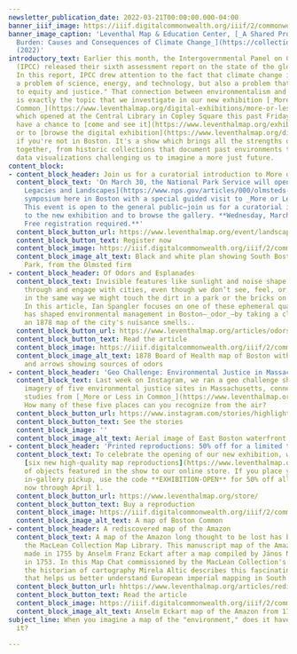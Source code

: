 ```yaml
---
newsletter_publication_date: 2022-03-21T00:00:00.000-04:00
banner_iiif_image: https://iiif.digitalcommonwealth.org/iiif/2/commonwealth:ms35ws551/14343,1851,6381,2903/,1200/0/default.jpg
banner_image_caption: 'Leventhal Map & Education Center, [_A Shared Problem, An Unequal
  Burden: Causes and Consequences of Climate Change_](https://collections.leventhalmap.org/search/commonwealth:n2970j76b)
  (2022)'
introductory_text: Earlier this month, the Intergovernmental Panel on Climate Change
  (IPCC) released their sixth assessment report on the state of the global climate.
  In this report, IPCC drew attention to the fact that climate change is not only
  a problem of science, energy, and technology, but also a problem that demands "attention
  to equity and justice." That connection between environmentalism and social justice
  is exactly the topic that we investigate in our new exhibition [_More or Less in
  Common_](https://www.leventhalmap.org/digital-exhibitions/more-or-less-in-common/),
  which opened at the Central Library in Copley Square this past Friday. I hope you'll
  have a chance to [come and see it](https://www.leventhalmap.org/exhibitions/visit/),
  or to [browse the digital exhibition](https://www.leventhalmap.org/digital-exhibitions/more-or-less-in-common/)
  if you're not in Boston. It's a show which brings all the strengths of the Map Center
  together, from historic collections that document past environments to original
  data visualizations challenging us to imagine a more just future.
content_block:
- content_block_header: Join us for a curatorial introduction to More or Less in Common
  content_block_text: 'On March 30, the National Park Service will open their [Olmsteds:
    Legacies and Landscapes](https://www.nps.gov/articles/000/olmsteds-landscapes-and-legacies-march-30-april-2-2022-boston-ma.htm)
    symposium here in Boston with a special guided visit to _More or Less in Common_.
    This event is open to the general public—join us for a curatorial introduction
    to the new exhibition and to browse the gallery. **Wednesday, March 30, 6 pm.
    Free registration required.**'
  content_block_button_url: https://www.leventhalmap.org/event/landscapes-of-social-change-curatorial-introduction-to-more-or-less-in-common/
  content_block_button_text: Register now
  content_block_image: https://iiif.digitalcommonwealth.org/iiif/2/commonwealth:1257b898d/6025,384,2635,1846/,1200/0/default.jpg
  content_block_image_alt_text: Black and white plan showing South Boston and Marine
    Park, from the Olmsted firm
- content_block_header: Of Odors and Esplanades
  content_block_text: Invisible features like sunlight and noise shape how we move
    through and engage with cities, even though we don’t see, feel, or touch them
    in the same way we might touch the dirt in a park or the bricks on a building.
    In this article, Ian Spangler focuses on one of these ephemeral qualities that
    has shaped environmental management in Boston—_odor_—by taking a close look at
    an 1878 map of the city's nuisance smells..
  content_block_button_url: https://www.leventhalmap.org/articles/odors-and-esplanades/
  content_block_button_text: Read the article
  content_block_image: https://iiif.digitalcommonwealth.org/iiif/2/commonwealth:8k71r300q/full/full/0/default.jpg
  content_block_image_alt_text: 1878 Board of Health map of Boston with red areas
    and arrows showing sources of odors
- content_block_header: 'Geo Challenge: Environmental Justice in Massachusetts'
  content_block_text: Last week on Instagram, we ran a geo challenge showing aerial
    imagery of five environmental justice sites in Massachusetts, connecting to case
    studies from [_More or Less in Common_](https://www.leventhalmap.org/digital-exhibitions/more-or-less-in-common/).
    How many of these five places can you recognize from the air?
  content_block_button_url: https://www.instagram.com/stories/highlights/17966066284560113/
  content_block_button_text: See the stories
  content_block_image: ''
  content_block_image_alt_text: Aerial image of East Boston waterfront
- content_block_header: 'Printed reproductions: 50% off for a limited time'
  content_block_text: To celebrate the opening of our new exhibition, we've added
    [six new high-quality map reproductions](https://www.leventhalmap.org/store/)
    of objects featured in the show to our online store. If you place your order for
    in-gallery pickup, use the code **EXHIBITION-OPEN** for 50% off all reproductions,
    now through April 1.
  content_block_button_url: https://www.leventhalmap.org/store/
  content_block_button_text: Buy a reproduction
  content_block_image: https://iiif.digitalcommonwealth.org/iiif/2/commonwealth:1257b979d/53,63,8847,6162/pct:25/0/default.jpg
  content_block_image_alt_text: A map of Boston Common
- content_block_header: A rediscovered map of the Amazon
  content_block_text: A map of the Amazon long thought to be lost has been found in
    the MacLean Collection Map Library. This manuscript map of the Amazon region was
    made in 1755 by Anselm Franz Eckart after a map compiled by János Nepomuk Szluha
    in 1753. In this Map Chat commissioned by the MacLean Collection's Richard Pegg,
    the historian of cartography Mirela Altic describes this fascinating new find
    that helps us better understand European imperial mapping in South America.
  content_block_button_url: hhttps://www.leventhalmap.org/articles/rediscovering-a-map-of-the-amazon/
  content_block_button_text: Read the article
  content_block_image: https://iiif.digitalcommonwealth.org/iiif/2/commonwealth:mw22xp469/full/,1200/0/default.jpg
  content_block_image_alt_text: Anselm Eckart map of the Amazon from 1755
subject_line: When you imagine a map of the "environment," does it have people in
  it?

---
```

